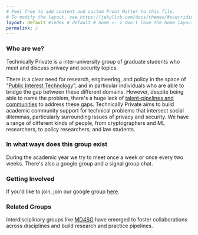 ```yaml
---
# Feel free to add content and custom Front Matter to this file.
# To modify the layout, see https://jekyllrb.com/docs/themes/#overriding-theme-defaults
layout: default #index # default # home <- I don't love the home layout, but I'm leaving it here in case I change my mind
permalink: /
---
```

<title> Technically Private </title>
<meta name="description" content="Technically Private">


### **Who are we?**
Technically Private is a inter-university group of graduate students who meet and discuss privacy and security topics. 


There is a clear need for research, engineering, and policy in the space of "[Public Interest Technology](https://public-interest-tech.com)", and in particular individuals who are able to bridge the gap between these different domains. However, despite being able to name the problem, there's a huge lack of [talent-pipelines and communities](https://royrinberg.medium.com/resources-for-working-in-public-interest-technology-78a74e7fd712) to address these gaps. Technically Private aims to build academic community support for technical problems that intersect social dilemmas, particularly surrounding issues of privacy and security. We have a range of different kinds of people, from cryptographers and ML researchers, to policy researchers, and law students.

### **In what ways does this group exist**
During the academic year we try to meet once a week or once every two weeks. There's also a google group and a signal group chat. 

### **Getting Involved**
If you'd like to join, join our google group [here](https://groups.google.com/g/technically-private/). 

### **Related Groups**
Interdisciplinary groups like [MD4SG](https://www.md4sg.com) have emerged to foster collaborations across disciplines and build research and practice pipelines.



